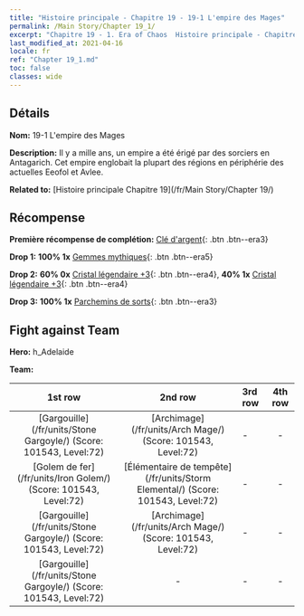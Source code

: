 ```yaml
---
title: "Histoire principale - Chapitre 19 - 19-1 L'empire des Mages"
permalink: /Main Story/Chapter 19_1/
excerpt: "Chapitre 19 - 1. Era of Chaos  Histoire principale - Chapitre 19_1. 19-1 L'empire des Mages"
last_modified_at: 2021-04-16
locale: fr
ref: "Chapter 19_1.md"
toc: false
classes: wide
---
```


## Détails

 **Nom:** 19-1 L'empire des Mages

 **Description:** Il y a mille ans, un empire a été érigé par des sorciers en Antagarich. Cet empire englobait la plupart des régions en périphérie des actuelles Eeofol et Avlee.

 **Related to:** [Histoire principale Chapitre 19](/fr/Main Story/Chapter 19/)

## Récompense

 **Première récompense de complétion:** [Clé d'argent](/fr/Items/con_693/){: .btn .btn--era3}

 **Drop 1:** **100% 1x** [Gemmes mythiques](/fr/Items/mat_65/){: .btn .btn--era5}

 **Drop 2:** **60% 0x** [Cristal légendaire +3](/fr/Items/mat_59/){: .btn .btn--era4}, **40% 1x** [Cristal légendaire +3](/fr/Items/mat_59/){: .btn .btn--era4}

 **Drop 3:** **100% 1x** [Parchemins de sorts](/fr/Items/con_694/){: .btn .btn--era3}


## Fight against Team
 **Hero:** h_Adelaide

 **Team:**


  | 1st row | 2nd row | 3rd row | 4th row |
  |:----:|:----:|:----|:----:|
  | [Gargouille](/fr/units/Stone Gargoyle/) (Score: 101543, Level:72)  | [Archimage](/fr/units/Arch Mage/) (Score: 101543, Level:72)  | - | - |
  | [Golem de fer](/fr/units/Iron Golem/) (Score: 101543, Level:72)  | [Élémentaire de tempête](/fr/units/Storm Elemental/) (Score: 101543, Level:72)  | - | - |
  | [Gargouille](/fr/units/Stone Gargoyle/) (Score: 101543, Level:72)  | [Archimage](/fr/units/Arch Mage/) (Score: 101543, Level:72)  | - | - |
  | [Gargouille](/fr/units/Stone Gargoyle/) (Score: 101543, Level:72)  | - | - | - |



